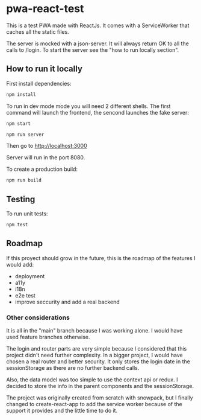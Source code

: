 # pwa-react-test

This is a test PWA made with ReactJs. It comes with a ServiceWorker that caches all the static files.

The server is mocked with a json-server. It will always return OK to all the calls to /login. To start the server see the "how to run locally section".

## How to run it locally

First install dependencies:

```sh
npm install
```

To run in dev mode mode you will need 2 different shells. The first command will launch the frontend, the sencond launches the fake server:

```sh
npm start
```

```sh
npm run server
```

Then go to [http://localhost:3000](http://localhost:3000)

Server will run in the port 8080.

To create a production build:

```sh
npm run build
```

## Testing

To run unit tests:

```sh
npm test
```

## Roadmap

If this proyect should grow in the future, this is the roadmap of the features I would add:

- deployment
- a11y
- i18n
- e2e test
- improve seccurity and add a real backend

### Other considerations

It is all in the "main" branch because I was working alone. I would have used feature branches otherwise.

The login and router parts are very simple because I considered that this project didn't need further complexity. In a bigger project, I would have chosen a real router and better security. It only stores the login date in the sessionStorage as there are no further backend calls.

Also, the data model was too simple to use the context api or redux. I decided to store the info in the parent components and the sessionStorage.

The project was originally created from scratch with snowpack, but I finally changed to create-react-app to add the service worker because of the support it provides and the little time to do it.
